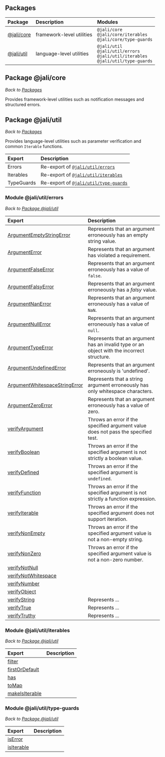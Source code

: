 ## Packages

|Package|Description|Modules|
|:-|:-|:-|
|[@jali/core](overview.html#package-jali-core)|framework-level utilities|`@jali/core`<br>`@jali/core/iterables`<br>`@jali/core/type-guards`|
|[@jali/util](overview.html#package-jali-util)|language-level utilities|`@jali/util`<br>`@jali/util/errors`<br>`@jali/util/iterables`<br>`@jali/util/type-guards`|

## Package @jali/core
_Back to [Packages](overview.html#packages)_

Provides framework-level utilities such as notification messages and structured errors.

## Package @jali/util
_Back to [Packages](overview.html#packages)_

Provides language-level utilities such as parameter verification and common `Iterable` functions.

|Export|Description|
|:-|:-|
|Errors|Re-export of [`@jali/util/errors`](overview.html#module-jali-util-errors)|
|Iterables|Re-export of [`@jali/util/iterables`](overview.html#module-jali-util-iterables)|
|TypeGuards|Re-export of [`@jali/util/type-guards`](overview.html#module-jali-util-type-guards)|

### Module @jali/util/errors
_Back to [Package @jali/util](overview.html#package-jali-util)_

|Export|Description|
|:-|:-|
|[ArgumentEmptyStringError]|Represents that an argument erroneously has an empty string value.|
|[ArgumentError]|Represents that an argument has violated a requirement.|
|[ArgumentFalseError]|Represents that an argument erroneously has a value of `false`.|
|[ArgumentFalsyError]|Represents that an argument erroneously has a _falsy_ value.|
|[ArgumentNanError]|Represents that an argument erroneously has a value of `NaN`.|
|[ArgumentNullError]|Represents that an argument erroneously has a value of `null`.|
|[ArgumentTypeError]|Represents that an argument has an invalid type or an object with the incorrect structure.|
|[ArgumentUndefinedError]|Represents that an argument erroneously is 'undefined'.|
|[ArgumentWhitespaceStringError]|Represents that a string argument erroneously has only whitespace characters.|
|[ArgumentZeroError]|Represents that an argument erroneously has a value of zero.|
|[verifyArgument]|Throws an error if the specified argument value does not pass the specified test.|
|[verifyBoolean]|Throws an error if the specified argument is not strictly a boolean value.|
|[verifyDefined]|Throws an error if the specified argument is `undefined`.|
|[verifyFunction]|Throws an error if the specified argument is not strictly a function expression.|
|[verifyIterable]|Throws an error if the specified argument does not support iteration.|
|[verifyNonEmpty]|Throws an error if the specified argument value is not a non-empty string.|
|[verifyNonZero]|Throws an error if the specified argument value is not a non-zero number.|
|[verifyNotNull]||
|[verifyNotWhitespace]||
|[verifyNumber]||
|[verifyObject]||
|[verifyString]|Represents ...|
|[verifyTrue]|Represents ...|
|[verifyTruthy]|Represents ...|


[ArgumentEmptyStringError]: ../class/all/@jali/util/src/argument-empty-string-error.js~ArgumentEmptyStringError.html
[ArgumentError]: ../class/all/@jali/util/src/argument-error.js~ArgumentError.html
[ArgumentFalseError]: ../class/all/@jali/util/src/argument-false-error.js~ArgumentFalseError.html
[ArgumentFalsyError]: ../class/all/@jali/util/src/argument-falsy-error.js~ArgumentFalsyError.html
[ArgumentNanError]: ../class/all/@jali/util/src/argument-nan-error.js~ArgumentNanError.html
[ArgumentNullError]: ../class/all/@jali/util/src/argument-null-error.js~ArgumentNullError.html
[ArgumentTypeError]: ../class/all/@jali/util/src/argument-type-error.js~ArgumentTypeError.html
[ArgumentUndefinedError]: ../class/all/@jali/util/src/argument-undefined-error.js~ArgumentUndefinedError.html
[ArgumentWhitespaceStringError]: ../class/all/@jali/util/src/argument-whitespace-string-error.js~ArgumentWhitespaceStringError.html
[ArgumentZeroError]: ../class/all/@jali/util/src/argument-zero-error.js~ArgumentZeroError.html
[verifyArgument]: ../function/index.html#static-function-verifyArgument
[verifyBoolean]: ../function/index.html#static-function-verifyBoolean
[verifyDefined]: ../function/index.html#static-function-verifyDefined
[verifyFunction]: ../function/index.html#static-function-verifyFunction
[verifyIterable]: ../function/index.html#static-function-verifyIterable
[verifyNonEmpty]: ../function/index.html#static-function-verifyNonEmpty
[verifyNonZero]: ../function/index.html#static-function-verifyNonZero
[verifyNotNull]: ../function/index.html#static-function-verifyNotNull
[verifyNotWhitespace]: ../function/index.html#static-function-verifyNotWhitespace
[verifyNumber]: ../function/index.html#static-function-verifyNumber
[verifyObject]: ../function/index.html#static-function-verifyObject
[verifyString]: ../function/index.html#static-function-verifyString
[verifyTrue]: ../function/index.html#static-function-verifyTrue
[verifyTruthy]: ../function/index.html#static-function-verifyTruthy


### Module @jali/util/iterables
_Back to [Package @jali/util](overview.html#package-jali-util)_

|Export|Description|
|:-|:-|
|[filter]||
|[firstOrDefault]||
|[has]||
|[toMap]||
|[makeIsIterable]||

[filter]: ../function/index.html#static-function-filter
[firstOrDefault]: ../function/index.html#static-function-firstOrDefault
[has]: ../function/index.html#static-function-has
[toMap]: ../function/index.html#static-function-toMap
[makeIsIterable]: ../function/index.html#static-function-makeIsIterable

### Module @jali/util/type-guards
_Back to [Package @jali/util](overview.html#package-jali-util)_

|Export|Description|
|:-|:-|
|[isError]||
|[isIterable]||

[isError]: ../function/index.html#static-function-isError
[isIterable]: ../function/index.html#static-function-

